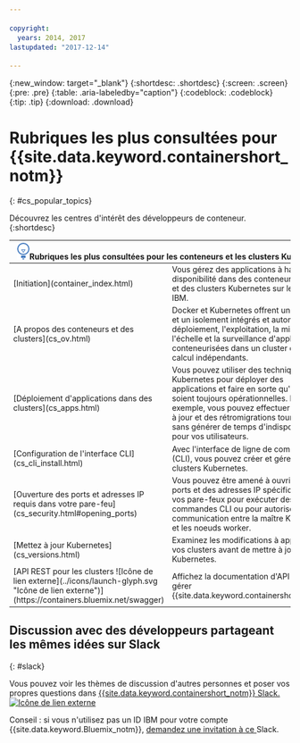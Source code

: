 ```yaml
---

copyright:
  years: 2014, 2017
lastupdated: "2017-12-14"

---
```


{:new_window: target="_blank"}
{:shortdesc: .shortdesc}
{:screen: .screen}
{:pre: .pre}
{:table: .aria-labeledby="caption"}
{:codeblock: .codeblock}
{:tip: .tip}
{:download: .download}


# Rubriques les plus consultées pour {{site.data.keyword.containershort_notm}}
{: #cs_popular_topics}

Découvrez les centres d'intérêt des développeurs de conteneur.
{:shortdesc}

<table>
<thead>
<th colspan=2><img src="images/idea.png" alt="Icône Idée"/>Rubriques les plus consultées pour les conteneurs et les clusters Kubernetes</th>
</thead>
<tbody>
<tr>
<td>[Initiation](container_index.html)</td>
<td>Vous gérez des applications à haute disponibilité dans des conteneurs Docker et des clusters Kubernetes sur le cloud IBM.</td>
</tr>
<tr>
<td>[A propos des conteneurs et des clusters](cs_ov.html)</td>
<td>Docker et Kubernetes offrent une sécurité et un isolement intégrés et automatisent le déploiement, l'exploitation, la mise à l'échelle et la surveillance d'applications conteneurisées dans un cluster d'hôtes de calcul indépendants.</td>
</tr>
<tr>
<td>[Déploiement d'applications dans des clusters](cs_apps.html)</td>
<td>Vous pouvez utiliser des techniques Kubernetes pour déployer des applications et faire en sorte qu'elles soient toujours opérationnelles. Par exemple, vous pouvez effectuer des mises à jour et des rétromigrations tournantes sans générer de temps d'indisponibilité pour vos utilisateurs.</td>
</tr>
<tr>
<td>[Configuration de l'interface CLI](cs_cli_install.html)</td>
<td>Avec l'interface de ligne de commande (CLI), vous pouvez créer et gérer vos clusters Kubernetes.</td>
</tr>
<tr>
<td>[Ouverture des ports et adresses IP requis dans votre pare-feu](cs_security.html#opening_ports)</td>
<td>Vous pouvez être amené à ouvrir des ports et des adresses IP spécifiques dans vos pare-feux pour exécuter des commandes CLI ou pour autoriser la communication entre la maître Kubernetes et les noeuds worker.</td>
</tr>
<tr>
<td>[Mettez à jour Kubernetes](cs_versions.html)</td>
<td>Examinez les modifications à apporter à vos clusters avant de mettre à jour Kubernetes.</td>
</tr>
<tr>
<td>[API REST pour les clusters ![Icône de lien externe](../icons/launch-glyph.svg "Icône de lien externe")](https://containers.bluemix.net/swagger)</td>
<td>Affichez la documentation d'API pour gérer {{site.data.keyword.containershort_notm}}.</td>
</tr>
</tbody></table>

## Discussion avec des développeurs partageant les mêmes idées sur Slack
{: #slack}

Vous pouvez voir les thèmes de discussion d'autres personnes et poser vos propres questions dans [{{site.data.keyword.containershort_notm}} Slack. ![Icône de lien externe](../icons/launch-glyph.svg "Icône de lien externe")](https://ibm-container-service.slack.com)

Conseil : si vous n'utilisez pas un ID IBM pour votre compte {{site.data.keyword.Bluemix_notm}}, [demandez une invitation à ce ](https://bxcs-slack-invite.mybluemix.net/)Slack.
